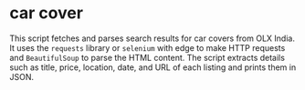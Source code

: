 # car cover
This script fetches and parses search results for car covers from OLX India. It uses the `requests` library or `selenium` with edge to make HTTP requests and `BeautifulSoup` to parse the HTML content. The script extracts details such as title, price, location, date, and URL of each listing and prints them in JSON.